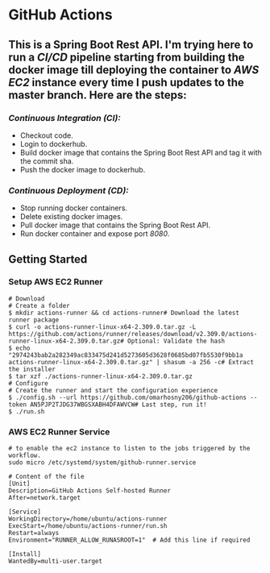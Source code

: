 # GitHub Actions

## This is a Spring Boot Rest API. I'm trying here to run a _CI/CD_ pipeline starting from building the docker image till deploying the container to _AWS EC2_ instance every time I push updates to the master branch. Here are the steps:
### _Continuous Integration (CI):_
- Checkout code.
- Login to dockerhub.
- Build docker image that contains the Spring Boot Rest API and tag it with the commit sha.
- Push the docker image to dockerhub.
### _Continuous Deployment (CD):_
- Stop running docker containers.
- Delete existing docker images.
- Pull docker image that contains the Spring Boot Rest API.
- Run docker container and expose port _8080_.


## Getting Started
### Setup AWS EC2 Runner
```shell
# Download
# Create a folder
$ mkdir actions-runner && cd actions-runner# Download the latest runner package
$ curl -o actions-runner-linux-x64-2.309.0.tar.gz -L https://github.com/actions/runner/releases/download/v2.309.0/actions-runner-linux-x64-2.309.0.tar.gz# Optional: Validate the hash
$ echo "2974243bab2a282349ac833475d241d5273605d3628f0685bd07fb5530f9bb1a  actions-runner-linux-x64-2.309.0.tar.gz" | shasum -a 256 -c# Extract the installer
$ tar xzf ./actions-runner-linux-x64-2.309.0.tar.gz
# Configure
# Create the runner and start the configuration experience
$ ./config.sh --url https://github.com/omarhosny206/github-actions --token AN5PJP2TJDG37WBGSXABH4DFAWVCW# Last step, run it!
$ ./run.sh
```

### AWS EC2 Runner Service
```shell
# to enable the ec2 instance to listen to the jobs triggered by the workflow.
sudo micro /etc/systemd/system/github-runner.service

# Content of the file
[Unit]
Description=GitHub Actions Self-hosted Runner
After=network.target

[Service]
WorkingDirectory=/home/ubuntu/actions-runner
ExecStart=/home/ubuntu/actions-runner/run.sh
Restart=always
Environment="RUNNER_ALLOW_RUNASROOT=1"  # Add this line if required

[Install]
WantedBy=multi-user.target
```
